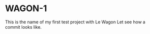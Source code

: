 # WAGON-1
This is the name of my first test project with Le Wagon
Let see how a commit looks like. 
